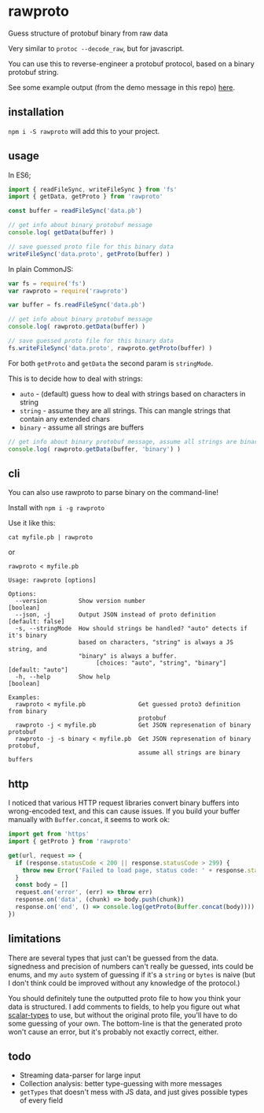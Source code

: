 # rawproto

Guess structure of protobuf binary from raw data

Very similar to `protoc --decode_raw`, but for javascript.

You can use this to reverse-engineer a protobuf protocol, based on a binary protobuf string.

See some example output (from the demo message in this repo) [here](https://gist.github.com/konsumer/3647d466b497e6950b12291e47f11eeb).

## installation

`npm i -S rawproto` will add this to your project.


## usage

In ES6;

```js
import { readFileSync, writeFileSync } from 'fs'
import { getData, getProto } from 'rawproto'

const buffer = readFileSync('data.pb')

// get info about binary protobuf message
console.log( getData(buffer) )

// save guessed proto file for this binary data
writeFileSync('data.proto', getProto(buffer) )

```

In plain CommonJS:

```js
var fs = require('fs')
var rawproto = require('rawproto')

var buffer = fs.readFileSync('data.pb')

// get info about binary protobuf message
console.log( rawproto.getData(buffer) )

// save guessed proto file for this binary data
fs.writeFileSync('data.proto', rawproto.getProto(buffer) )

```

For both `getProto` and `getData` the second param is `stringMode`.

This is to decide how to deal with strings:

* `auto` - (default) guess how to deal with strings based on characters in string
* `string` - assume they are all strings. This can mangle strings that contain any extended chars
* `binary` - assume all strings are buffers 

```js
// get info about binary protobuf message, assume all strings are binary
console.log( rawproto.getData(buffer, 'binary') )
```

## cli

You can also use rawproto to parse binary on the command-line!

Install with `npm i -g rawproto`

Use it like this:

```
cat myfile.pb | rawproto
```

or

```
rawproto < myfile.pb
```

```
Usage: rawproto [options]

Options:
  --version         Show version number                                [boolean]
  --json, -j        Output JSON instead of proto definition     [default: false]
  -s, --stringMode  How should strings be handled? "auto" detects if it's binary
                    based on characters, "string" is always a JS string, and
                    "binary" is always a buffer.
                         [choices: "auto", "string", "binary"] [default: "auto"]
  -h, --help        Show help                                          [boolean]

Examples:
  rawproto < myfile.pb               Get guessed proto3 definition from binary
                                     protobuf
  rawproto -j < myfile.pb            Get JSON represenation of binary protobuf
  rawproto -j -s binary < myfile.pb  Get JSON represenation of binary protobuf,
                                     assume all strings are binary buffers
```

## http

I noticed that various HTTP request libraries convert binary buffers into wrong-encoded text, and this can cause issues. If you build your buffer manually with `Buffer.concat`, it seems to work ok:

```js
import get from 'https'
import { getProto } from 'rawproto'

get(url, request => {
  if (response.statusCode < 200 || response.statusCode > 299) {
    throw new Error('Failed to load page, status code: ' + response.statusCode)
  }
  const body = []
  request.on('error', (err) => throw err)
  response.on('data', (chunk) => body.push(chunk))
  response.on('end', () => console.log(getProto(Buffer.concat(body))))
})
```


## limitations

There are several types that just can't be guessed from the data. signedness and precision of numbers can't really be guessed, ints could be enums, and my `auto` system of guessing if it's a `string` or `bytes` is naive (but I don't think could be improved without any knowledge of the protocol.)

You should definitely tune the outputted proto file to how you think your data is structured. I add comments to fields, to help you figure out what [scalar-types](https://developers.google.com/protocol-buffers/docs/proto3#scalar) to use, but without the original proto file, you'll have to do some guessing of your own. The bottom-line is that the generated proto won't cause an error, but it's probably not exactly correct, either.


## todo

* Streaming data-parser for large input
* Collection analysis: better type-guessing with more messages
* `getTypes` that doesn't mess with JS data, and just gives possible types of every field
